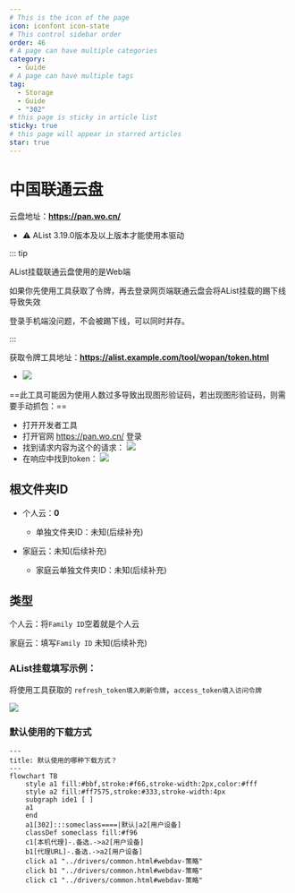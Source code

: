 ```yaml
---
# This is the icon of the page
icon: iconfont icon-state
# This control sidebar order
order: 46
# A page can have multiple categories
category:
  - Guide
# A page can have multiple tags
tag:
  - Storage
  - Guide
  - "302"
# this page is sticky in article list
sticky: true
# this page will appear in starred articles
star: true
---
```


# 中国联通云盘

云盘地址：**https://pan.wo.cn/**

- :warning: AList 3.19.0版本及以上版本才能使用本驱动

::: tip

AList挂载联通云盘使用的是Web端

如果你先使用工具获取了令牌，再去登录网页端联通云盘会将AList挂载的踢下线导致失效

登录手机端没问题，不会被踢下线，可以同时并存。

:::

获取令牌工具地址：**https://alist.example.com/tool/wopan/token.html**

- ![](/img/drivers/wopan/wopan-tool.png)

==此工具可能因为使用人数过多导致出现图形验证码，若出现图形验证码，则需要手动抓包：==
- 打开开发者工具
- 打开官网 https://pan.wo.cn/ 登录
- 找到请求内容为这个的请求：
  ![](/img/drivers/wopan/wopan-req.png)
- 在响应中找到token：
  ![](/img/drivers/wopan/wopan-resp.png)


## **根文件夹ID**

- 个人云：**0**
  - 单独文件夹ID：未知(后续补充)

- 家庭云：未知(后续补充)
  - 家庭云单独文件夹ID：未知(后续补充)



## **类型**

个人云：将`Family ID`空着就是个人云


家庭云：填写`Family ID` 未知(后续补充)


### **AList挂载填写示例：**

将使用工具获取的 `refresh_token填入刷新令牌`，`access_token填入访问令牌`

![](/img/drivers/wopan/add-wopan.png)


### **默认使用的下载方式**

```mermaid
---
title: 默认使用的哪种下载方式？
---
flowchart TB
    style a1 fill:#bbf,stroke:#f66,stroke-width:2px,color:#fff
    style a2 fill:#ff7575,stroke:#333,stroke-width:4px
    subgraph ide1 [ ]
    a1
    end
    a1[302]:::someclass====|默认|a2[用户设备]
    classDef someclass fill:#f96
    c1[本机代理]-.备选.->a2[用户设备]
    b1[代理URL]-.备选.->a2[用户设备]
    click a1 "../drivers/common.html#webdav-策略"
    click b1 "../drivers/common.html#webdav-策略"
    click c1 "../drivers/common.html#webdav-策略"
```
